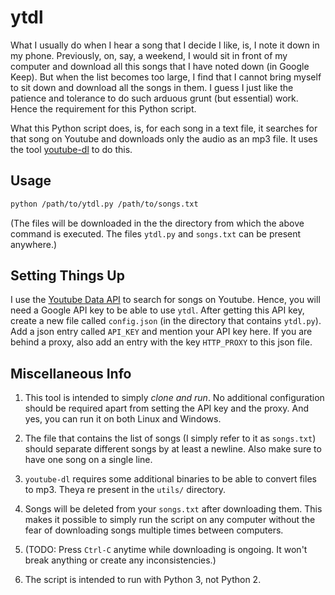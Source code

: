 # ytdl

What I usually do when I hear a song that I decide I like, is, I note it down in my phone. Previously, on, say, a weekend, I would sit in front of my computer and download all this songs that I have noted down (in Google Keep). But when the list becomes too large, I find that I cannot bring myself to sit down and download all the songs in them. I guess I just like the patience and tolerance to do such arduous grunt (but essential) work. Hence the requirement for this Python script.

What this Python script does, is, for each song in a text file, it searches for that song on Youtube and downloads only the audio as an mp3 file. It uses the tool [youtube-dl](https://rg3.github.io/youtube-dl/) to do this.

## Usage

```bash
python /path/to/ytdl.py /path/to/songs.txt
```

(The files will be downloaded in the the directory from which the above command is executed. The files `ytdl.py` and `songs.txt` can be present anywhere.)

## Setting Things Up

I use the [Youtube Data API](https://developers.google.com/youtube/v3/) to search for songs on Youtube. Hence, you will need a Google API key to be able to use `ytdl`. After getting this API key, create a new file called `config.json` (in the directory that contains `ytdl.py`). Add a json entry called `API_KEY` and mention your API key here. If you are behind a proxy, also add an entry with the key `HTTP_PROXY` to this json file.

## Miscellaneous Info

1. This tool is intended to simply *clone and run*. No additional configuration should be required apart from setting the API key and the proxy. And yes, you can run it on both Linux and Windows.

2. The file that contains the list of songs (I simply refer to it as `songs.txt`) should separate different songs by at least a newline. Also make sure to have one song on a single line.

3. `youtube-dl` requires some additional binaries to be able to convert files to mp3. Theya re present in the `utils/` directory.

4. Songs will be deleted from your `songs.txt` after downloading them. This makes it possible to simply run the script on any computer without the fear of downloading songs multiple times between computers.

5. (TODO: Press `Ctrl-C` anytime while downloading is ongoing. It won't break anything or create any inconsistencies.)

6. The script is intended to run with Python 3, not Python 2.
